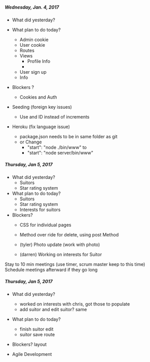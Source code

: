 ##### Wednesday, Jan. 4, 2017
- What did yesterday?
- What plan to do today?
  - Admin cookie
  - User cookie
  - Routes
  - Views
    - Profile Info
    -
  - User sign up
  - Info
- Blockers ?
  - Cookies and Auth

- Seeding (foreign key issues)
  - Use and ID instead of increments

- Heroku (fix language issue)
  - package.json needs to be in same folder as git
  - or Change
    - "start": "node ./bin/www" to
    - "start": "node server/bin/www"

##### Thursday, Jan 5, 2017
- What did yesterday?
  - Suitors
  - Star rating system
- What plan to do today?
  - Suitors
  - Star rating system
  - Interests for suitors
- Blockers?
  - CSS for individual pages

  - Method over ride for delete, using post Method
  - (tyler) Photo update (work with photo)
  - (darren) Working on interests for Suitor

Stay to 10 min meetings (use timer, scrum master keep to this time)
Schedule meetings afterward if they go long

##### Thursday, Jan 5, 2017
- What did yesterday?
  - worked on interests with chris, got those to populate
  - add suitor and edit suitor? same
- What plan to do today?
  - finish suitor edit
  - suitor save route
- Blockers? layout

- Agile Development
